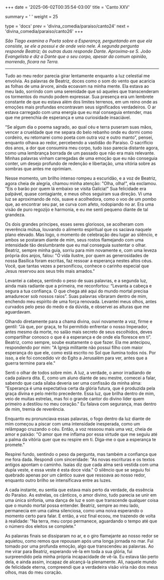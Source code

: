 +++
date = '2025-06-02T00:35:54-03:00'
title = 'Canto XXV'

summary = ' '
weight = 25

type = 'docs'
prev = 'divina_comedia/paraiso/canto24'
next = 'divina_comedia/paraiso/canto26'
+++

_São Tiago examina o Poeta sobre a Esperança, perguntando em que ela consiste, se ele a possui e de onde veio nele. À segunda pergunta responde Beatriz; às outras duas responde Dante. Aproxima-se S. João Evangelista e diz a Dante que o seu corpo, apesar da comum opinião, morrendo, ficara na Terra._

---

Tudo ao meu redor parecia girar lentamente enquanto a luz celestial me envolvia. As palavras de Beatriz, doces como o som do vento que acaricia as folhas de uma árvore, ainda ecoavam na minha mente. Ela estava ao meu lado, sorrindo com uma serenidade que só aqueles que transcenderam os tormentos do mundo podem expressar. Sua presença era um lembrete constante de que eu estava além dos limites terrenos, em um reino onde as emoções mais profundas encontravam seus significados verdadeiros. O ar estava carregado com uma energia que eu mal conseguia entender, mas que me preenchia de esperança e uma curiosidade insaciável.

“Se algum dia o poema sagrado, ao qual céu e terra puseram suas mãos, vencer a crueldade que me separa do belo rebanho onde eu dormi como cordeiro, eu retornarei como poeta com outra voz e outro manto”, pensei, enquanto olhava ao redor, percebendo a vastidão do Paraíso. O sacrifício dos anos, a dor que consumira meu corpo, tudo isso parecia distante agora, como uma lembrança borrada de um passado que não era mais relevante. Minhas palavras vinham carregadas de uma emoção que eu não conseguia conter, um desejo profundo de redenção e libertação, uma vitória sobre as sombras que antes me oprimiam.

Nesse momento, um brilho intenso rompeu a escuridão, e a voz de Beatriz, agora cheia de alegria, chamou minha atenção: "Olha, olha!", ela exclamou. "Eis o barão por quem lá embaixo se visita Galícia!" Sua felicidade era palpável, quase contagiante, e meus olhos seguiram sua direção. Vi uma luz se aproximando de nós, suave e acolhedora, como o voo de um pombo que, ao encontrar seu par, se curva com afeto, rodopiando no ar. Era uma visão de puro regozijo e harmonia, e eu me senti pequeno diante de tal grandeza.

Os dois grandes príncipes, esses seres gloriosos, se acolheram com reverência mútua, louvando o alimento espiritual que os saciava naquele plano elevado. Mas logo, o momento de celebração deu lugar ao silêncio, e ambos se postaram diante de mim, seus rostos flamejando com uma intensidade tão deslumbrante que eu mal conseguia sustentar o olhar. Beatriz, sempre minha guia, sorriu para mim novamente e, com uma leveza própria dos anjos, falou: "Ó vida ilustre, por quem as generosidades de nossa Basílica foram escritas, faz ressoar a esperança nestes altos céus. Você, que tantas vezes a personificou, conhece o carinho especial que Jesus reservou aos seus três mais amados."

Levantei a cabeça, sentindo o peso de suas palavras, e a segunda luz, ainda mais radiante que a primeira, me reconfortou: “Levanta a cabeça e segura a tua confiança. O que chega até aqui do mundo mortal precisa amadurecer sob nossos raios”. Suas palavras vibraram dentro de mim, enchendo meu espírito de uma força renovada. Levantei meus olhos, antes curvados pelo peso do medo e da dúvida, e observei as alturas que me aguardavam.

Olhando diretamente para a chama divina, ouvi novamente a voz, firme e gentil: “Já que, por graça, te foi permitido enfrentar o nosso Imperador, antes mesmo da morte, no salão mais secreto de seus escolhidos, deves compartilhar conosco o que é a esperança e de onde ela floresce em ti”. Beatriz, como sempre, soube exatamente o que fazer. Ela me antecipou, respondendo por mim: "A Igreja militante não possui filho com maior esperança do que ele, como está escrito no Sol que ilumina todos nós. Por isso, a ele foi concedido vir do Egito a Jerusalém para ver, antes que a guerra termine para ele."

Senti o olhar de todos sobre mim. A luz, a verdade, o amor irradiando de cada palavra dita. E, como um aluno diante de seu mestre, comecei a falar, sabendo que cada sílaba deveria ser uma confissão da minha alma: "Esperança é uma expectativa certa da glória futura, que é produzida pela graça divina e pelo mérito precedente. Essa luz, que brilha dentro de mim, veio de muitas estrelas, mas foi o grande cantor do divino líder quem primeiro a destilou no meu coração." Eu falava com segurança, mas dentro de mim, tremia de reverência. 

Enquanto eu pronunciava essas palavras, o fogo dentro da luz diante de mim começou a piscar com uma intensidade inesperada, como um relâmpago cruzando o céu. Então, a voz ressoou mais uma vez, cheia de amor e paixão: "O amor que me inflama por essa virtude que me seguiu até a palma da vitória quer que eu respire em ti. Diga-me o que a esperança te promete."

Respirei fundo, sentindo o peso da pergunta, mas também a confiança que me fora dada. Respondi com sinceridade: "As novas escrituras e os textos antigos apontam o caminho. Isaías diz que cada alma será vestida com uma dupla veste, e essa veste é esta doce vida." O silêncio que se seguiu foi quebrado apenas por um cântico suave que ressoava ao nosso redor, enquanto outro brilho se intensificava entre as luzes.

A cada instante, eu sentia que estava mais perto da verdade, da essência do Paraíso. As estrelas, os cânticos, o amor divino, tudo parecia se unir em uma única sinfonia, uma dança de luz e som que transcende qualquer coisa que o mundo mortal possa entender. Beatriz, sempre ao meu lado, permanecia em uma calma silenciosa, como uma noiva esperando o momento certo para falar. E então, a voz final ecoou, me trazendo de volta à realidade: "Na terra, meu corpo permanece, aguardando o tempo até que o número dos eleitos se complete."

As palavras finais se dissiparam no ar, e o giro flamejante ao nosso redor se aquietou, como remos que repousam após uma longa jornada no mar. Fui tomado por uma profunda emoção, algo que transcendeu as palavras. Ao me virar para Beatriz, esperando vê-la em toda a sua glória, fui surpreendido pela minha própria incapacidade de vê-la. Eu estava tão perto dela, e ainda assim, incapaz de alcançá-la plenamente. Ali, naquele mundo de felicidade eterna, compreendi que a verdadeira visão viria não dos meus olhos, mas do meu coração.